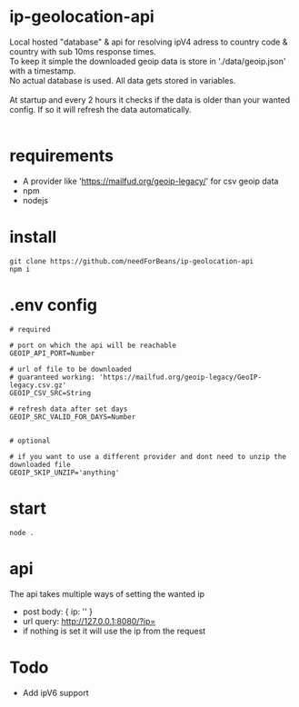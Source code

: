 # ip-geolocation-api
Local hosted "database" & api for resolving ipV4 adress to country code & country with sub 10ms response times.
<br />
To keep it simple the downloaded geoip data is store in './data/geoip.json' with a timestamp.
<br />
No actual database is used. All data gets stored in variables.
<br /><br />
At startup and every 2 hours it checks if the data is older than your wanted config. If so it will refresh the data automatically.
<br /><br />

# requirements
* A provider like 'https://mailfud.org/geoip-legacy/' for csv geoip data
* npm
* nodejs

# install
```
git clone https://github.com/needForBeans/ip-geolocation-api
npm i
```
# .env config
```
# required

# port on which the api will be reachable
GEOIP_API_PORT=Number

# url of file to be downloaded
# guaranteed working: 'https://mailfud.org/geoip-legacy/GeoIP-legacy.csv.gz'
GEOIP_CSV_SRC=String

# refresh data after set days
GEOIP_SRC_VALID_FOR_DAYS=Number


# optional

# if you want to use a different provider and dont need to unzip the downloaded file
GEOIP_SKIP_UNZIP='anything'
```

# start
```
node .
```

# api
The api takes multiple ways of setting the wanted ip
* post body: { ip: '' }
* url query: http://127.0.0.1:8080/?ip=
* if nothing is set it will use the ip from the request

# Todo
* Add ipV6 support
